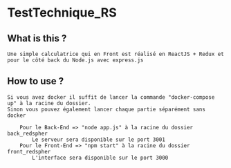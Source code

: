 # TestTechnique_RS

## What is this ?
    Une simple calculatrice qui en Front est réalisé en ReactJS + Redux et pour le côté back du Node.js avec express.js
## How to use ?
    Si vous avez docker il suffit de lancer la commande "docker-compose up" à la racine du dossier.
    Sinon vous pouvez également lancer chaque partie séparément sans docker
    
        Pour le Back-End => "node app.js" à la racine du dossier back_redspher
            Le serveur sera disponible sur le port 3001
        Pour le Front-End => "npm start" à la racine du dossier front_redspher
            L'interface sera disponible sur le port 3000
    